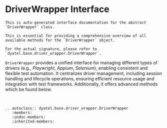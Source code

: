 # DriverWrapper Interface

```{warning}
This is auto-generated interface documentation for the abstract `DriverWrapper` class. 

This is essential for providing a comprehensive overview of all available methods for the `DriverWrapper` object.

For the actual signature, please refer to `dyatel.base.driver_wrapper.DriverWrapper`.
```

`DriverWrapper` provides a unified interface for managing different types of drivers (e.g., _Playwright_, _Appium_, _Selenium_),
enabling consistent and flexible test automation. It centralizes driver management, including session handling and 
lifecycle operations, ensuring efficient resource usage and integration with test frameworks. 
Additionally, it offers advanced methods which be found below.

<br>

```{eval-rst}  
.. autoclass:: dyatel.base.driver_wrapper.DriverWrapper
   :members:
   :undoc-members:
   :inherited-members:
```
